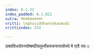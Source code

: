 ```yaml
---
index: 8.1.22
index_padded: 8.1.022
sutra: तेमयावेकवचनस्य
vritti: laghusiddhantakaumudi
vrittiindex: 333

---
```

उक्तविधयोरनयोष्षष्ठीचतुर्थ्येकवचनान्तयोस्ते मे एतौ स्तः॥